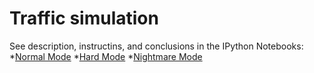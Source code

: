 # Traffic simulation
See description, instructins, and conclusions in the IPython Notebooks:
*[Normal Mode](Normal_Mode.ipynb)
*[Hard Mode](Hard_Mode.ipynb)
*[Nightmare Mode](Nightmare_Mode.ipynb)
